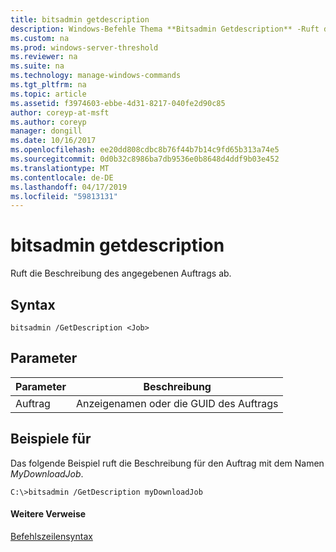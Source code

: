 ```yaml
---
title: bitsadmin getdescription
description: Windows-Befehle Thema **Bitsadmin Getdescription** -Ruft die Beschreibung des angegebenen Auftrags ab.
ms.custom: na
ms.prod: windows-server-threshold
ms.reviewer: na
ms.suite: na
ms.technology: manage-windows-commands
ms.tgt_pltfrm: na
ms.topic: article
ms.assetid: f3974603-ebbe-4d31-8217-040fe2d90c85
author: coreyp-at-msft
ms.author: coreyp
manager: dongill
ms.date: 10/16/2017
ms.openlocfilehash: ee20dd808cdbc8b76f44b7b14c9fd65b313a74e5
ms.sourcegitcommit: 0d0b32c8986ba7db9536e0b8648d4ddf9b03e452
ms.translationtype: MT
ms.contentlocale: de-DE
ms.lasthandoff: 04/17/2019
ms.locfileid: "59813131"
---
```

# <a name="bitsadmin-getdescription"></a>bitsadmin getdescription



Ruft die Beschreibung des angegebenen Auftrags ab.

## <a name="syntax"></a>Syntax

```
bitsadmin /GetDescription <Job>
```

## <a name="parameters"></a>Parameter

|Parameter|Beschreibung|
|---------|-----------|
|Auftrag|Anzeigenamen oder die GUID des Auftrags|

## <a name="BKMK_examples"></a>Beispiele für

Das folgende Beispiel ruft die Beschreibung für den Auftrag mit dem Namen *MyDownloadJob*.
```
C:\>bitsadmin /GetDescription myDownloadJob
```

#### <a name="additional-references"></a>Weitere Verweise

[Befehlszeilensyntax](command-line-syntax-key.md)